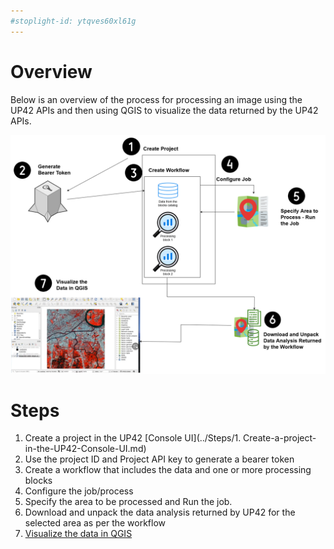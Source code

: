 ```yaml
---
#stoplight-id: ytqves60xl61g
---
```


# Overview
Below is an overview of the process for processing an image using the UP42 APIs and then using QGIS to visualize the data returned by the UP42 APIs.

![Steps involved in processing a territory using the UP42 APIs](UP42.drawio.png "processing a territory using the UP42 APIs")
# Steps
1. Create a project in the UP42 [Console UI](../Steps/1. Create-a-project-in-the-UP42-Console-UI.md)
2. Use the project ID and Project API key to generate a bearer token 
3. Create a workflow that includes the data and one or more processing blocks
4. Configure the job/process 
5. Specify the area to be processed and Run the job. 
6. Download and unpack the data analysis returned by UP42 for the selected area as per the workflow
7. [Visualize the data in QGIS]()
